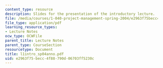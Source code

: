 ```yaml
---
content_type: resource
description: Slides for the presentation of the introductory lecture.
file: /media/courses/1-040-project-management-spring-2004/e2963f75becc4f88790d06703ff5230c_l1intro_sp04anno.pdf
file_type: application/pdf
learning_resource_types:
- Lecture Notes
ocw_type: OCWFile
parent_title: Lecture Notes
parent_type: CourseSection
resourcetype: Document
title: l1intro_sp04anno.pdf
uid: e2963f75-becc-4f88-790d-06703ff5230c
---
```

